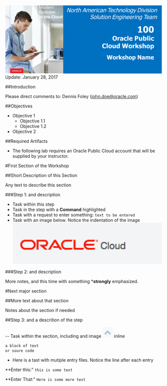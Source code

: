 
![](images/WorkshopHeader100.png)  
Update: January 28, 2017


##Introduction


Please direct comments to: Dennis Foley (john.doe@oracle.com)

##Objectives
- Objective 1
    - Objective 1.1
    - Objective 1.2
- Objective 2

##Required Artifacts
- The following lab requires an Oracle Public Cloud account that will be supplied by your instructor.


#First Section of the Workshop

##Short Description of this Section

Any text to describe this section

###Step 1: and description

- Task within this step
- Task in the step with a **Command** highlighted
- Task with a request to enter something: `text to be entered`
- Task with an image below. Notice the indentation of the image
    ![](images/Picture100-1.png)
    
###Step 2: and description

More notes, and this time with something ***strongly** emphasized.

#Next major section

##More text about that section

Notes about the section if needed

##Step 3: and a descrition of the step

-- Task within the section, including and image ![](images/PictureUpArrow.png) inline 

```
a block of text
or soure code
```

- Here is a tast with mutiple entry files. Notice the line after each entry

**Enter this:" `this is some text`

**Enter That:" `Here is some more text`



